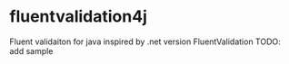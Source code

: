# fluentvalidation4j
Fluent validaiton for java inspired by .net version FluentValidation
TODO:
add sample
